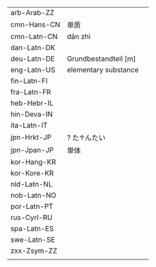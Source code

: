 | | | |
|-|-|-|
| arb-Arab-ZZ |  |  |
| cmn-Hans-CN | 单质 |  |
| cmn-Latn-CN | dān zhì |  |
| dan-Latn-DK |  |  |
| deu-Latn-DE | Grundbestandteil [m] |  |
| eng-Latn-US | elementary substance |  |
| fin-Latn-FI |  |  |
| fra-Latn-FR |  |  |
| heb-Hebr-IL |  |  |
| hin-Deva-IN |  |  |
| ita-Latn-IT |  |  |
| jpn-Hrkt-JP | ? た↑んたい |  |
| jpn-Jpan-JP | 単体 |  |
| kor-Hang-KR |  |  |
| kor-Kore-KR |  |  |
| nld-Latn-NL |  |  |
| nob-Latn-NO |  |  |
| por-Latn-PT |  |  |
| rus-Cyrl-RU |  |  |
| spa-Latn-ES |  |  |
| swe-Latn-SE |  |  |
| zxx-Zsym-ZZ |  |  |
|  |  |  |
